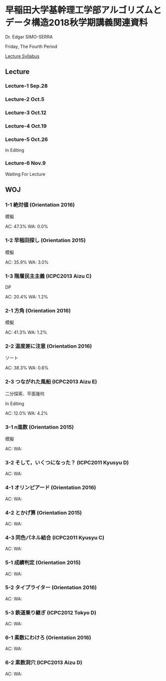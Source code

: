 # 早稲田大学基幹理工学部アルゴリズムとデータ構造2018秋学期講義関連資料

Dr. Edgar SIMO-SERRA

Friday, The Fourth Period

[Lecture Syllabus](https://www.wsl.waseda.jp/syllabus/JAA104.php?pKey=2603012012012018260301201226&pLng=jp)

## Lecture

### Lecture-1 Sep.28

### Lecture-2 Oct.5

### Lecture-3 Oct.12

### Lecture-4 Oct.19

### Lecture-5 Oct.26

In Editing

### Lecture-6 Nov.9

Waiting For Lecture

## WOJ

### 1-1 絶対値 (Orientation 2016)

模擬

AC: 47.3% WA: 0.0%

### 1-2 早稲田探し (Orientation 2015)

模擬

AC: 35.9% WA: 3.0%

### 1-3 階層民主主義 (ICPC2013 Aizu C)

DP

AC: 20.4% WA: 1.2%

### 2-1 方角 (Orientation 2016)

模擬

AC: 41.3% WA: 1.2%

### 2-2 温度差に注意 (Orientation 2016)

ソート

AC: 38.3% WA: 0.6%

### 2-3 つながれた風船 (ICPC2013 Aizu E)

二分探索、平面幾何

In Editing

AC: 12.0% WA: 4.2%

### 3-1 n進数 (Orientation 2015)

模擬

AC: WA:

### 3-2 そして，いくつになった？ (ICPC2011 Kyusyu D)

AC: WA:

### 4-1 オリンピアード (Orientation 2016)

AC: WA:

### 4-2 とかげ算 (Orientation 2015)

AC: WA:

### 4-3 同色パネル結合 (ICPC2011 Kyusyu C)

AC: WA:

### 5-1 成績判定 (Orientation 2015)

AC: WA:

### 5-2 タイプライター (Orientation 2016)

AC: WA:

### 5-3 鉄道乗り継ぎ (ICPC2012 Tokyo D)

AC: WA:

### 6-1 素数にわけろ (Orientation 2016)

AC: WA:

### 6-2 素数洞穴 (ICPC2013 Aizu D)

AC: WA: